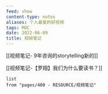 ```yaml
---
feed: show
content-type: notes
aliases: 个人最爱的好视频
tags: MOC 
date: 2022-06-09
title: 视频笔记
---
```


[[视频笔记- 9年咨询的storytelling新的]]

[[视频笔记-【罗翔】我们为什么要读书？]]

```dataview
list
from "pages/400 - RESOURCE/视频笔记"
```
